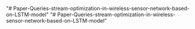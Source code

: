 "# Paper-Queries-stream-optimization-in-wireless-sensor-network-based-on-LSTM-model" 
"# Paper-Queries-stream-optimization-in-wireless-sensor-network-based-on-LSTM-model" 

